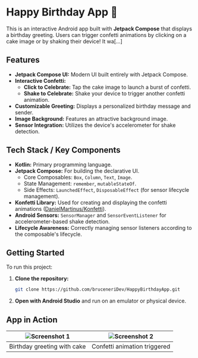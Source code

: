 # Happy Birthday App 🎉

This is an interactive Android app built with **Jetpack Compose** that displays a birthday greeting. Users can trigger confetti animations by clicking on a cake image or by shaking their device! It wa[...]

## Features

-   **Jetpack Compose UI:** Modern UI built entirely with Jetpack Compose.
-   **Interactive Confetti:**
    -   **Click to Celebrate:** Tap the cake image to launch a burst of confetti.
    -   **Shake to Celebrate:** Shake your device to trigger another confetti animation.
-   **Customizable Greeting:** Displays a personalized birthday message and sender.
-   **Image Background:** Features an attractive background image.
-   **Sensor Integration:** Utilizes the device's accelerometer for shake detection.

## Tech Stack / Key Components

-   **Kotlin:** Primary programming language.
-   **Jetpack Compose:** For building the declarative UI.
    -   Core Composables: `Box`, `Column`, `Text`, `Image`.
    -   State Management: `remember`, `mutableStateOf`.
    -   Side Effects: `LaunchedEffect`, `DisposableEffect` (for sensor lifecycle management).
-   **Konfetti Library:** Used for creating and displaying the confetti animations ([DanielMartinus/Konfetti](https://github.com/DanielMartinus/Konfetti)).
-   **Android Sensors:** `SensorManager` and `SensorEventListener` for accelerometer-based shake detection.
-   **Lifecycle Awareness:** Correctly managing sensor listeners according to the composable's lifecycle.

## Getting Started

To run this project:

1.  **Clone the repository:**
    ```bash
    git clone https://github.com/bruceneriDev/HappyBirthdayApp.git
    ```
2.  **Open with Android Studio** and run on an emulator or physical device.

## App in Action

| ![Screenshot 1](https://github.com/user-attachments/assets/9160cffb-bdf3-4eba-b219-0fce3b842d99) | ![Screenshot 2](https://github.com/user-attachments/assets/08ecdfcb-d7e2-4ee7-92d1-7114b383917a) |
|:-----------------------------------------------------------------------------------------------:|:-----------------------------------------------------------------------------------------------:|
| Birthday greeting with cake                                                                      | Confetti animation triggered                                                                     |

